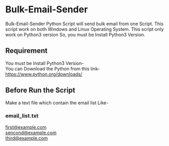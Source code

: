# Bulk-Email-Sender
Bulk-Email-Sender Python Script will send bulk email from one Script. This script work on both Windows and Linux Operating System. This script only work on Python3 version So, you must be Install Python3 Version.

## Requirement
You must be Install Python3 Version-<br/>
You can Download the Python from this link-
https://www.python.org/downloads/

## Before Run the Script
Make a text file which contain the email list Like-

### email_list.txt<br/>
first@example.com<br/>
sencond@example.com<br/>
third@example.com
